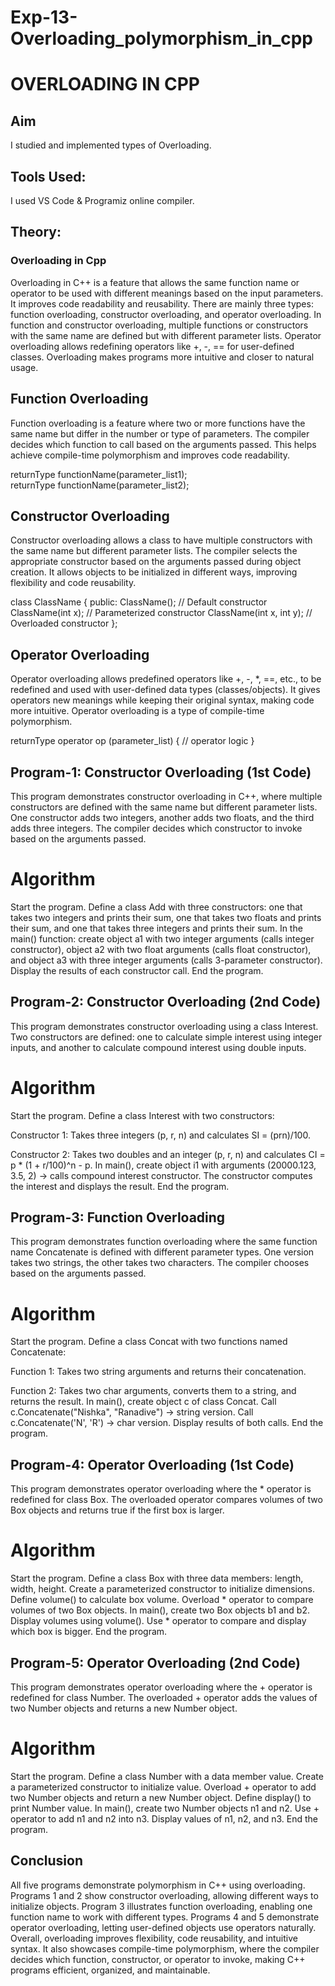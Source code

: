 # Exp-13-Overloading_polymorphism_in_cpp

# OVERLOADING IN CPP

## Aim  
I studied and implemented types of Overloading.

## Tools Used: 
I used VS Code & Programiz online compiler.

## Theory: 
### Overloading in Cpp  
Overloading in C++ is a feature that allows the same function name or operator to be used with different meanings based on the input parameters. It improves code readability and reusability. There are mainly three types: function overloading, constructor overloading, and operator overloading. In function and constructor overloading, multiple functions or constructors with the same name are defined but with different parameter lists. Operator overloading allows redefining operators like +, -, == for user-defined classes. Overloading makes programs more intuitive and closer to natural usage.

## Function Overloading
Function overloading is a feature where two or more functions have the same name but differ in the number or type of parameters. The compiler decides which function to call based on the arguments passed. This helps achieve compile-time polymorphism and improves code readability.

returnType functionName(parameter_list1);  
returnType functionName(parameter_list2);

## Constructor Overloading
Constructor overloading allows a class to have multiple constructors with the same name but different parameter lists. The compiler selects the appropriate constructor based on the arguments passed during object creation. It allows objects to be initialized in different ways, improving flexibility and code reusability.

class ClassName {
public:
    ClassName();                  // Default constructor
    ClassName(int x);             // Parameterized constructor
    ClassName(int x, int y);      // Overloaded constructor
};


## Operator Overloading
Operator overloading allows predefined operators like +, -, *, ==, etc., to be redefined and used with user-defined data types (classes/objects). It gives operators new meanings while keeping their original syntax, making code more intuitive. Operator overloading is a type of compile-time polymorphism.

returnType operator op (parameter_list) {
    // operator logic
}

## Program-1: Constructor Overloading (1st Code)

This program demonstrates constructor overloading in C++, where multiple constructors are defined with the same name but different parameter lists. One constructor adds two integers, another adds two floats, and the third adds three integers. The compiler decides which constructor to invoke based on the arguments passed.

# Algorithm
Start the program.
Define a class Add with three constructors: one that takes two integers and prints their sum, one that takes two floats and prints their sum, and one that takes three integers and prints their sum.
In the main() function: create object a1 with two integer arguments (calls integer constructor), object a2 with two float arguments (calls float constructor), and object a3 with three integer arguments (calls 3-parameter constructor).
Display the results of each constructor call.
End the program.

## Program-2: Constructor Overloading (2nd Code)

This program demonstrates constructor overloading using a class Interest. Two constructors are defined: one to calculate simple interest using integer inputs, and another to calculate compound interest using double inputs.

# Algorithm
Start the program.
Define a class Interest with two constructors:

Constructor 1: Takes three integers (p, r, n) and calculates SI = (prn)/100.

Constructor 2: Takes two doubles and an integer (p, r, n) and calculates CI = p * (1 + r/100)^n - p.
In main(), create object i1 with arguments (20000.123, 3.5, 2) → calls compound interest constructor.
The constructor computes the interest and displays the result.
End the program.

## Program-3: Function Overloading

This program demonstrates function overloading where the same function name Concatenate is defined with different parameter types. One version takes two strings, the other takes two characters. The compiler chooses based on the arguments passed.

# Algorithm
Start the program.
Define a class Concat with two functions named Concatenate:

Function 1: Takes two string arguments and returns their concatenation.

Function 2: Takes two char arguments, converts them to a string, and returns the result.
In main(), create object c of class Concat.
Call c.Concatenate("Nishka", "Ranadive") → string version.
Call c.Concatenate('N', 'R') → char version.
Display results of both calls.
End the program.

## Program-4: Operator Overloading (1st Code)

This program demonstrates operator overloading where the * operator is redefined for class Box. The overloaded operator compares volumes of two Box objects and returns true if the first box is larger.

# Algorithm
Start the program.
Define a class Box with three data members: length, width, height.
Create a parameterized constructor to initialize dimensions.
Define volume() to calculate box volume.
Overload * operator to compare volumes of two Box objects.
In main(), create two Box objects b1 and b2.
Display volumes using volume().
Use * operator to compare and display which box is bigger.
End the program.

## Program-5: Operator Overloading (2nd Code)

This program demonstrates operator overloading where the + operator is redefined for class Number. The overloaded + operator adds the values of two Number objects and returns a new Number object.

# Algorithm
Start the program.
Define a class Number with a data member value.
Create a parameterized constructor to initialize value.
Overload + operator to add two Number objects and return a new Number object.
Define display() to print Number value.
In main(), create two Number objects n1 and n2.
Use + operator to add n1 and n2 into n3.
Display values of n1, n2, and n3.
End the program.


## Conclusion

All five programs demonstrate polymorphism in C++ using overloading. Programs 1 and 2 show constructor overloading, allowing different ways to initialize objects. Program 3 illustrates function overloading, enabling one function name to work with different types. Programs 4 and 5 demonstrate operator overloading, letting user-defined objects use operators naturally. Overall, overloading improves flexibility, code reusability, and intuitive syntax. It also showcases compile-time polymorphism, where the compiler decides which function, constructor, or operator to invoke, making C++ programs efficient, organized, and maintainable.
